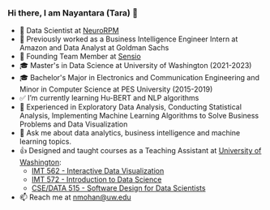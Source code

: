 ### Hi there, I am Nayantara (Tara) 👋

- 🔭 Data Scientist at [NeuroRPM](https://www.neurorpm.com)
- :file_folder: Previously worked as a Business Intelligence Engineer Intern at Amazon and Data Analyst at Goldman Sachs
- 🌱 Founding Team Member at [Sensio](https://www.sensio-ai.in)
- :mortar_board: Master's in Data Science at University of Washington (2021-2023)
- :mortar_board: Bachelor's Major in Electronics and Communication Engineering and Minor in Computer Science at PES University (2015-2019)
- :white_check_mark: I’m currently learning Hu-BERT and NLP algorithms
- :100: Experienced in Exploratory Data Analysis, Conducting Statistical Analysis, Implementing Machine Learning Algorithms to Solve Business Problems and Data Visualization
- 💬 Ask me about data analytics, business intelligence and machine learning topics.
- :thumbsup: Designed and taught courses as a Teaching Assistant at [University of Washington](https://www.washington.edu):   
  - [IMT 562 - Interactive Data Visualization](https://www.washington.edu/students/crscat/imt.html)
  - [IMT 572 - Introduction to Data Science](https://www.washington.edu/students/crscat/imt.html)
  - [CSE/DATA 515 - Software Design for Data Scientists](https://uwdata515.github.io)
- 📫 Reach me at nmohan@uw.edu



